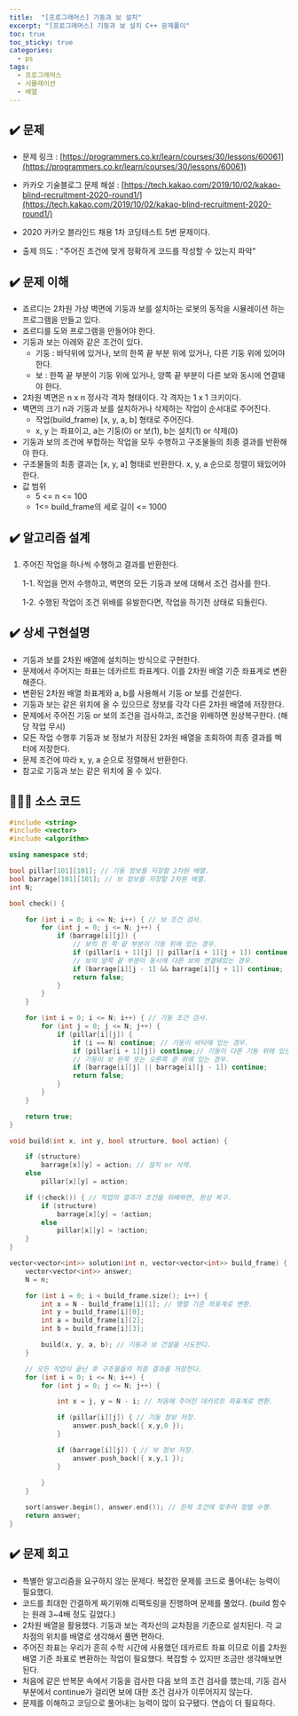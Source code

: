 ```yaml
---
title:  "[프로그래머스] 기둥과 보 설치"
excerpt: "[프로그래머스] 기둥과 보 설치 C++ 문제풀이"
toc: true
toc_sticky: true
categories:
  - ps
tags:
  - 프로그래머스
  - 시뮬레이션
  - 배열
---
```




## ✔️ 문제  

*  문제 링크 : [https://programmers.co.kr/learn/courses/30/lessons/60061](https://programmers.co.kr/learn/courses/30/lessons/60061)

*  카카오 기술블로그 문제 해설 : [https://tech.kakao.com/2019/10/02/kakao-blind-recruitment-2020-round1/](https://tech.kakao.com/2019/10/02/kakao-blind-recruitment-2020-round1/)

*  2020 카카오 블라인드 채용 1차 코딩테스트 5번 문제이다. 

* 출제 의도 : "주어진 조건에 맞게 정확하게 코드를 작성할 수 있는지 파악"



## ✔️ 문제 이해

* 죠르디는 2차원 가상 벽면에 기둥과 보를 설치하는 로봇의 동작을 시뮬레이션 하는 프로그램을 만들고 있다. 
* 죠르디를 도와 프로그램을 만들어야 한다. 
* 기둥과 보는 아래와 같은 조건이 있다.
  * 기둥 : 바닥위에 있거나, 보의 한쪽 끝 부분 위에 있거나, 다른 기둥 위에 있어야 한다.
  * 보 : 한쪽 끝 부분이 기둥 위에 있거나, 양쪽 끝 부분이 다른 보와 동시에 연결돼야 한다.
* 2차원 벽면은 n x n 정사각 격자 형태이다. 각 격자는 1 x 1 크키이다.
* 벽면의 크기 n과 기둥과 보를 설치하거나 삭제하는 작업이 순서대로 주어진다.
  * 작업(build_frame) [x, y, a, b] 형태로 주어진다.
  * x, y 는 좌표이고, a는 기둥(0) or 보(1), b는 설치(1) or 삭제(0)
* 기둥과 보의 조건에 부합하는 작업을 모두 수행하고 구조물들의 최종 결과를 반환해야 한다.
* 구조물들의 최종 결과는 [x, y, a] 형태로 반환한다. x, y, a 순으로 정렬이 돼있어야 한다.  
* 값 범위
  * 5 <= n <= 100
  * 1<= build_frame의 세로 길이 <= 1000
  


## ✔️ 알고리즘 설계

1. 주어진 작업을 하나씩 수행하고 결과를 반환한다. 

   1-1. 작업을 먼저 수행하고, 벽면의 모든 기둥과 보에 대해서 조건 검사를 한다.

   1-2. 수행된 작업이 조건 위배를 유발한다면, 작업을 하기전 상태로 되돌린다.

   

## ✔️ 상세 구현설명

* 기둥과 보를 2차원 배열에 설치하는 방식으로 구현한다.
* 문제에서 주어지는 좌표는 데카르트 좌표계다. 이를 2차원 배열 기준 좌표계로 변환 해준다.
* 변환된 2차원 배열 좌표계와 a, b를 사용해서 기둥 or 보를 건설한다. 
* 기둥과 보는 같은 위치에 올 수 있으므로 정보를 각각 다른 2차원 배열에 저장한다. 
* 문제에서 주어진 기둥 or 보의 조건을 검사하고, 조건을 위배하면 원상복구한다. (해당 작업 무시)
* 모든 작업 수행후 기둥과 보 정보가 저장된 2차원 배열을 조회하여 최종 결과를 벡터에 저장한다.
* 문제 조건에 따라 x, y, a 순으로 정렬해서 반환한다.
* 참고로 기둥과 보는 같은 위치에 올 수 있다. 



## 👨🏻‍💻 소스 코드

```cpp
#include <string>
#include <vector>
#include <algorithm>

using namespace std;

bool pillar[101][101]; // 기둥 정보를 저장할 2차원 배열.
bool barrage[101][101]; // 보 정보를 저장할 2차원 배열.
int N;

bool check() {

	for (int i = 0; i <= N; i++) { // 보 조건 검사.
		for (int j = 0; j <= N; j++) {
			if (barrage[i][j]) {
				// 보의 한 쪽 끝 부분이 기둥 위에 있는 경우.
				if (pillar[i + 1][j] || pillar[i + 1][j + 1]) continue; 
				// 보의 양쪽 끝 부분이 동시에 다른 보와 연결돼있는 경우.
				if (barrage[i][j - 1] && barrage[i][j + 1]) continue; 
				return false;
			}
		}
	}

	for (int i = 0; i <= N; i++) { // 기둥 조건 검사.
		for (int j = 0; j <= N; j++) {
			if (pillar[i][j]) {
				if (i == N) continue; // 기둥이 바닥에 있는 경우.
				if (pillar[i + 1][j]) continue;// 기둥이 다른 기둥 위에 있는 경우.
				// 기둥이 보 왼쪽 또는 오른쪽 끝 위에 있는 경우.
				if (barrage[i][j] || barrage[i][j - 1]) continue; 
				return false;
			}
		}
	}

	return true;
}

void build(int x, int y, bool structure, bool action) {

	if (structure)
		barrage[x][y] = action; // 설치 or 삭제.
	else
		pillar[x][y] = action;

	if (!check()) { // 작업의 결과가 조건을 위배하면, 원상 복구.
		if (structure)
			barrage[x][y] = !action;
		else
			pillar[x][y] = !action;
	}
}

vector<vector<int>> solution(int n, vector<vector<int>> build_frame) {
	vector<vector<int>> answer;
	N = n;

	for (int i = 0; i < build_frame.size(); i++) {
		int x = N - build_frame[i][1]; // 행렬 기준 좌표계로 변환.
		int y = build_frame[i][0];
		int a = build_frame[i][2];
		int b = build_frame[i][3];

		build(x, y, a, b); // 기둥과 보 건설을 시도한다.
	}

	// 모든 작업이 끝난 후 구조물들의 최종 결과를 저장한다.
	for (int i = 0; i <= N; i++) {  
		for (int j = 0; j <= N; j++) {

			int x = j, y = N - i; // 처음에 주어진 데카르트 좌표계로 변환.

			if (pillar[i][j]) { // 기둥 정보 저장.
				answer.push_back({ x,y,0 });
			}

			if (barrage[i][j]) { // 보 정보 저장.
				answer.push_back({ x,y,1 });
			}
            
		}
	}

	sort(answer.begin(), answer.end()); // 문제 조건에 맞추어 정렬 수행.
	return answer;
}
```



## ✔️ 문제 회고

* 특별한 알고리즘을 요구하지 않는 문제다. 복잡한 문제를 코드로 풀어내는 능력이 필요했다.
* 코드를 최대한 간결하게 짜기위해 리팩토링을 진행하며 문제를 풀었다. (build 함수는 원래 3~4배 정도 길었다.)
* 2차원 배열을 활용했다. 기둥과 보는 격자선의 교차점을 기준으로 설치된다. 각 교차점의 위치를 배열로 생각해서 풀면 편하다.
* 주어진 좌표는 우리가 흔히 수학 시간에 사용했던 데카르트 좌표 이므로 이를 2차원 배열 기준 좌표로 변환하는 작업이 필요했다. 복잡할 수 있지만 조금만 생각해보면 된다.
* 처음에 같은 반복문 속에서 기둥을 검사한 다음 보의 조건 검사를 했는데, 기둥 검사 부분에서 continue가 걸리면 보에 대한 조건 검사가 이루어지지 않는다.
* 문제를 이해하고 코딩으로 풀어내는 능력이 많이 요구됐다. 연습이 더 필요하다.
